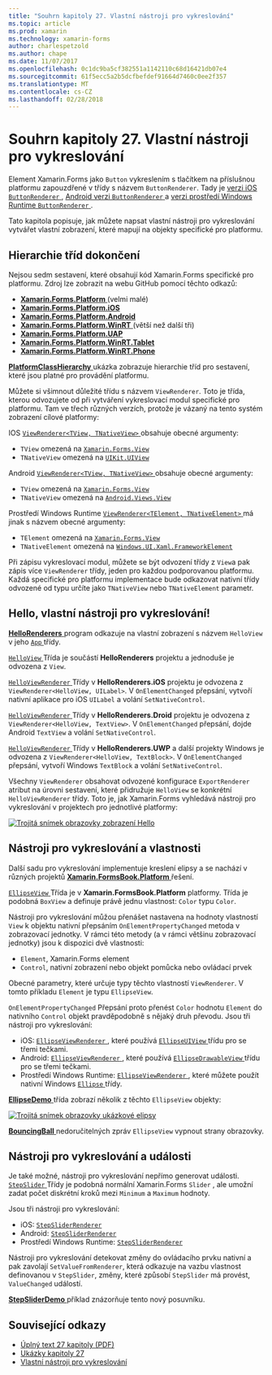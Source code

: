 ```yaml
---
title: "Souhrn kapitoly 27. Vlastní nástroji pro vykreslování"
ms.topic: article
ms.prod: xamarin
ms.technology: xamarin-forms
author: charlespetzold
ms.author: chape
ms.date: 11/07/2017
ms.openlocfilehash: 0c1dc9ba5cf382551a1142110c68d16421db07e4
ms.sourcegitcommit: 61f5ecc5a2b5dcfbefdef91664d7460c0ee2f357
ms.translationtype: MT
ms.contentlocale: cs-CZ
ms.lasthandoff: 02/28/2018
---
```

# <a name="summary-of-chapter-27-custom-renderers"></a>Souhrn kapitoly 27. Vlastní nástroji pro vykreslování

Element Xamarin.Forms jako `Button` vykreslením s tlačítkem na příslušnou platformu zapouzdřené v třídy s názvem `ButtonRenderer`.  Tady je [verzi iOS `ButtonRenderer` ](https://github.com/xamarin/Xamarin.Forms/blob/master/Xamarin.Forms.Platform.iOS/Renderers/ButtonRenderer.cs), [Android verzi `ButtonRenderer` ](https://github.com/xamarin/Xamarin.Forms/blob/master/Xamarin.Forms.Platform.Android/Renderers/ButtonRenderer.cs)a [verzi prostředí Windows Runtime `ButtonRenderer` ](https://github.com/xamarin/Xamarin.Forms/blob/master/Xamarin.Forms.Platform.WinRT/ButtonRenderer.cs).

Tato kapitola popisuje, jak můžete napsat vlastní nástroji pro vykreslování vytvářet vlastní zobrazení, které mapují na objekty specifické pro platformu.

## <a name="the-complete-class-hierarchy"></a>Hierarchie tříd dokončení

Nejsou sedm sestavení, které obsahují kód Xamarin.Forms specifické pro platformu.
Zdroj lze zobrazit na webu GitHub pomocí těchto odkazů:

- [**Xamarin.Forms.Platform** ](https://github.com/xamarin/Xamarin.Forms/tree/master/Xamarin.Forms.Platform) (velmi malé)
- [**Xamarin.Forms.Platform.iOS**](https://github.com/xamarin/Xamarin.Forms/tree/master/Xamarin.Forms.Platform.iOS)
- [**Xamarin.Forms.Platform.Android**](https://github.com/xamarin/Xamarin.Forms/tree/master/Xamarin.Forms.Platform.Android)
- [**Xamarin.Forms.Platform.WinRT** ](https://github.com/xamarin/Xamarin.Forms/tree/master/Xamarin.Forms.Platform.WinRT) (větší než další tři)
- [**Xamarin.Forms.Platform.UAP**](https://github.com/xamarin/Xamarin.Forms/tree/master/Xamarin.Forms.Platform.UAP)
- [**Xamarin.Forms.Platform.WinRT.Tablet**](https://github.com/xamarin/Xamarin.Forms/tree/master/Xamarin.Forms.Platform.WinRT.Tablet)
- [**Xamarin.Forms.Platform.WinRT.Phone**](https://github.com/xamarin/Xamarin.Forms/tree/master/Xamarin.Forms.Platform.WinRT.Phone)

[ **PlatformClassHierarchy** ](https://github.com/xamarin/xamarin-forms-book-samples/tree/master/Chapter27/PlatformClassHierarchy) ukázka zobrazuje hierarchie tříd pro sestavení, které jsou platné pro provádění platformu.

Můžete si všimnout důležité třídu s názvem `ViewRenderer`. Toto je třída, kterou odvozujete od při vytváření vykreslovací modul specifické pro platformu. Tam ve třech různých verzích, protože je vázaný na tento systém zobrazení cílové platformy:

IOS [ `ViewRenderer<TView, TNativeView>` ](https://github.com/xamarin/Xamarin.Forms/blob/master/Xamarin.Forms.Platform.iOS/ViewRenderer.cs#L26) obsahuje obecné argumenty:

- `TView` omezená na [`Xamarin.Forms.View`](https://developer.xamarin.com/api/type/Xamarin.Forms.View/)
- `TNativeView` omezená na [`UIKit.UIView`](https://developer.xamarin.com/api/type/UIKit.UIView/)

Android [ `ViewRenderer<TView, TNativeView>` ](https://github.com/xamarin/Xamarin.Forms/blob/master/Xamarin.Forms.Platform.Android/ViewRenderer.cs#L14) obsahuje obecné argumenty:

- `TView` omezená na [`Xamarin.Forms.View`](https://developer.xamarin.com/api/type/Xamarin.Forms.View/)
- `TNativeView` omezená na [`Android.Views.View`](https://developer.xamarin.com/api/type/Android.Views.View/)

Prostředí Windows Runtime [ `ViewRenderer<TElement, TNativeElement>` ](https://github.com/xamarin/Xamarin.Forms/blob/master/Xamarin.Forms.Platform.WinRT/ViewRenderer.cs#L12) má jinak s názvem obecné argumenty:

- `TElement` omezená na [`Xamarin.Forms.View`](https://developer.xamarin.com/api/type/Xamarin.Forms.View/)
- `TNativeElement` omezená na [`Windows.UI.Xaml.FrameworkElement`](https://msdn.microsoft.com/library/windows/apps/windows.ui.xaml.frameworkelement.aspx)

Při zápisu vykreslovací modul, můžete se být odvození třídy z `View`a pak zápis více `ViewRenderer` třídy, jeden pro každou podporovanou platformu. Každá specifické pro platformu implementace bude odkazovat nativní třídy odvozené od typu určíte jako `TNativeView` nebo `TNativeElement` parametr.

## <a name="hello-custom-renderers"></a>Hello, vlastní nástroji pro vykreslování!

[ **HelloRenderers** ](https://github.com/xamarin/xamarin-forms-book-samples/tree/master/Chapter27/HelloRenderers) program odkazuje na vlastní zobrazení s názvem `HelloView` v jeho [ `App` ](https://github.com/xamarin/xamarin-forms-book-samples/blob/master/Chapter27/HelloRenderers/HelloRenderers/HelloRenderers/App.cs) třídy.

[ `HelloView` ](https://github.com/xamarin/xamarin-forms-book-samples/blob/master/Chapter27/HelloRenderers/HelloRenderers/HelloRenderers/HelloView.cs) Třída je součástí **HelloRenderers** projektu a jednoduše je odvozena z `View`.

[ `HelloViewRenderer` ](https://github.com/xamarin/xamarin-forms-book-samples/blob/master/Chapter27/HelloRenderers/HelloRenderers/HelloRenderers.iOS/HelloViewRenderer.cs) Třídy v **HelloRenderers.iOS** projektu je odvozena z `ViewRenderer<HelloView, UILabel>`. V `OnElementChanged` přepsání, vytvoří nativní aplikace pro iOS `UILabel` a volání `SetNativeControl`.

[ `HelloViewRenderer` ](https://github.com/xamarin/xamarin-forms-book-samples/blob/master/Chapter27/HelloRenderers/HelloRenderers/HelloRenderers.Droid/HelloViewRenderer.cs) Třídy v **HelloRenderers.Droid** projektu je odvozena z `ViewRenderer<HelloView, TextView>`. V `OnElementChanged` přepsání, dojde Android `TextView` a volání `SetNativeControl`.

[ `HelloViewRenderer` ](https://github.com/xamarin/xamarin-forms-book-samples/blob/master/Chapter27/HelloRenderers/HelloRenderers/HelloRenderers.UWP/HelloViewRenderer.cs) Třídy v **HelloRenderers.UWP** a další projekty Windows je odvozena z `ViewRenderer<HelloView, TextBlock>`. V `OnElementChanged` přepsání, vytvoří Windows `TextBlock` a volání `SetNativeControl`.

Všechny `ViewRenderer` obsahovat odvozené konfigurace `ExportRenderer` atribut na úrovni sestavení, které přidružuje `HelloView` se konkrétní `HelloViewRenderer` třídy. Toto je, jak Xamarin.Forms vyhledává nástroji pro vykreslování v projektech pro jednotlivé platformy:

[![Trojitá snímek obrazovky zobrazení Hello](images/ch27fg02-small.png "nástroji pro vykreslování vlastní")](images/ch27fg02-large.png "vlastní nástroji pro vykreslování")

## <a name="renderers-and-properties"></a>Nástroji pro vykreslování a vlastnosti

Další sadu pro vykreslování implementuje kreslení elipsy a se nachází v různých projektů [ **Xamarin.FormsBook.Platform** ](https://github.com/xamarin/xamarin-forms-book-samples/tree/master/Libraries/Xamarin.FormsBook.Platform) řešení.

[ `EllipseView` ](https://github.com/xamarin/xamarin-forms-book-samples/blob/master/Libraries/Xamarin.FormsBook.Platform/Xamarin.FormsBook.Platform/EllipseView.cs) Třída je v **Xamarin.FormsBook.Platform** platformy. Třída je podobná `BoxView` a definuje právě jednu vlastnost: `Color` typu `Color`.

Nástroji pro vykreslování můžou přenášet nastavena na hodnoty vlastností `View` k objektu nativní přepsáním `OnElementPropertyChanged` metoda v zobrazovací jednotky. V rámci této metody (a v rámci většinu zobrazovací jednotky) jsou k dispozici dvě vlastnosti:

- `Element`, Xamarin.Forms element
- `Control`, nativní zobrazení nebo objekt pomůcka nebo ovládací prvek

Obecné parametry, které určuje typy těchto vlastností `ViewRenderer`. V tomto příkladu `Element` je typu `EllipseView`.

`OnElementPropertyChanged` Přepsání proto přenést `Color` hodnotu `Element` do nativního `Control` objekt pravděpodobně s nějaký druh převodu. Jsou tři nástroji pro vykreslování:

- iOS: [ `EllipseViewRenderer` ](https://github.com/xamarin/xamarin-forms-book-samples/blob/master/Libraries/Xamarin.FormsBook.Platform/Xamarin.FormsBook.Platform.iOS/EllipseViewRenderer.cs), které používá [ `EllipseUIView` ](https://github.com/xamarin/xamarin-forms-book-samples/blob/master/Libraries/Xamarin.FormsBook.Platform/Xamarin.FormsBook.Platform.iOS/EllipseUIView.cs) třídu pro se třemi tečkami.
- Android: [ `EllipseViewRenderer` ](https://github.com/xamarin/xamarin-forms-book-samples/blob/master/Libraries/Xamarin.FormsBook.Platform/Xamarin.FormsBook.Platform.Android/EllipseViewRenderer.cs), které používá [ `EllipseDrawableView` ](https://github.com/xamarin/xamarin-forms-book-samples/blob/master/Libraries/Xamarin.FormsBook.Platform/Xamarin.FormsBook.Platform.Android/EllipseDrawableView.cs) třídu pro se třemi tečkami.
- Prostředí Windows Runtime: [ `EllipseViewRenderer` ](https://github.com/xamarin/xamarin-forms-book-samples/blob/master/Libraries/Xamarin.FormsBook.Platform/Xamarin.FormsBook.Platform.WinRT/EllipseViewRenderer.cs), které můžete použít nativní Windows [ `Ellipse` ](https://msdn.microsoft.com/library/windows/apps/windows.ui.xaml.shapes.ellipse.aspx) třídy.

[ **EllipseDemo** ](https://github.com/xamarin/xamarin-forms-book-samples/tree/master/Chapter27/EllipseDemo) třída zobrazí několik z těchto `EllipseView` objekty:

[![Trojitá snímek obrazovky ukázkové elipsy](images/ch27fg03-small.png "EllipseView vlastní nástroji pro vykreslování")](images/ch27fg03-large.png "EllipseView vlastní nástroji pro vykreslování")

[ **BouncingBall** ](https://github.com/xamarin/xamarin-forms-book-samples/tree/master/Chapter27/BouncingBall) nedoručitelných zpráv `EllipseView` vypnout strany obrazovky.

## <a name="renderers-and-events"></a>Nástroji pro vykreslování a události

Je také možné, nástroji pro vykreslování nepřímo generovat události. [ `StepSlider` ](https://github.com/xamarin/xamarin-forms-book-samples/blob/master/Libraries/Xamarin.FormsBook.Platform/Xamarin.FormsBook.Platform/StepSlider.cs) Třídy je podobná normální Xamarin.Forms `Slider` , ale umožní zadat počet diskrétní kroků mezi `Minimum` a `Maximum` hodnoty.

Jsou tři nástroji pro vykreslování:

- iOS: [`StepSliderRenderer`](https://github.com/xamarin/xamarin-forms-book-samples/blob/master/Libraries/Xamarin.FormsBook.Platform/Xamarin.FormsBook.Platform.iOS/StepSliderRenderer.cs)
- Android: [`StepSliderRenderer`](https://github.com/xamarin/xamarin-forms-book-samples/blob/master/Libraries/Xamarin.FormsBook.Platform/Xamarin.FormsBook.Platform.Android/StepSliderRenderer.cs)
- Prostředí Windows Runtime: [`StepSliderRenderer`](https://github.com/xamarin/xamarin-forms-book-samples/blob/master/Libraries/Xamarin.FormsBook.Platform/Xamarin.FormsBook.Platform.WinRT/StepSliderRenderer.cs)

Nástroji pro vykreslování detekovat změny do ovládacího prvku nativní a pak zavolají `SetValueFromRenderer`, která odkazuje na vazbu vlastnost definovanou v `StepSlider`, změny, které způsobí `StepSlider` má provést, `ValueChanged` událostí.

[ **StepSliderDemo** ](https://github.com/xamarin/xamarin-forms-book-samples/tree/master/Chapter27/StepSliderDemo) příklad znázorňuje tento nový posuvníku.



## <a name="related-links"></a>Související odkazy

- [Úplný text 27 kapitoly (PDF)](https://download.xamarin.com/developer/xamarin-forms-book/XamarinFormsBook-Ch27-Apr2016.pdf)
- [Ukázky kapitoly 27](https://github.com/xamarin/xamarin-forms-book-samples/tree/master/Chapter27)
- [Vlastní nástroji pro vykreslování](~/xamarin-forms/app-fundamentals/custom-renderer/index.md)
